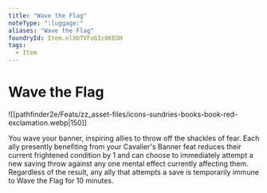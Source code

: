```yaml
---
title: "Wave the Flag"
noteType: ":luggage:"
aliases: "Wave the Flag"
foundryId: Item.nlXbTVFoGIc8KEOH
tags:
  - Item
---
```


# Wave the Flag
![[pathfinder2e/Feats/zz_asset-files/icons-sundries-books-book-red-exclamation.webp|150]]

You wave your banner, inspiring allies to throw off the shackles of fear. Each ally presently benefiting from your Cavalier's Banner feat reduces their current frightened condition by 1 and can choose to immediately attempt a new saving throw against any one mental effect currently affecting them. Regardless of the result, any ally that attempts a save is temporarily immune to Wave the Flag for 10 minutes.
